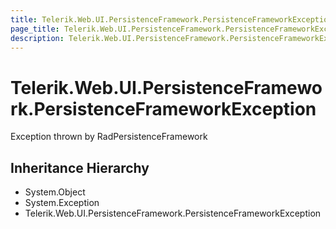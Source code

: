 ```yaml
---
title: Telerik.Web.UI.PersistenceFramework.PersistenceFrameworkException
page_title: Telerik.Web.UI.PersistenceFramework.PersistenceFrameworkException
description: Telerik.Web.UI.PersistenceFramework.PersistenceFrameworkException
---
```


# Telerik.Web.UI.PersistenceFramework.PersistenceFrameworkException

Exception thrown by RadPersistenceFramework

## Inheritance Hierarchy

* System.Object
* System.Exception
* Telerik.Web.UI.PersistenceFramework.PersistenceFrameworkException

